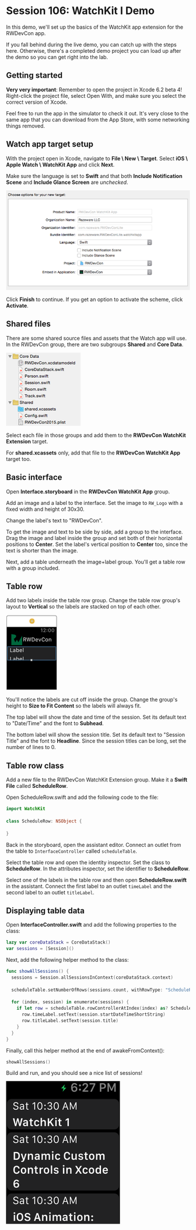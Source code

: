 # Session 106: WatchKit I Demo

In this demo, we'll set up the basics of the WatchKit app extension for the RWDevCon app.

If you fall behind during the live demo, you can catch up with the steps here. Otherwise, there's a completed demo project you can load up after the demo so you can get right into the lab.

## Getting started

**Very very important**: Remember to open the project in Xcode 6.2 beta 4! Right-click the project file, select Open With, and make sure you select the correct version of Xcode.

Feel free to run the app in the simulator to check it out. It's very close to the same app that you can download from the App Store, with some networking things removed.

## Watch app target setup

With the project open in Xcode, navigate to **File \ New \ Target**. Select **iOS \ Apple Watch \ WatchKit App** and click **Next**.

Make sure the language is set to **Swift** and that both **Include Notification Scene** and **Include Glance Screen** are *unchecked*.

![](assets/demo-target.png)

Click **Finish** to continue. If you get an option to activate the scheme, click **Activate**.

## Shared files

There are some shared source files and assets that the Watch app will use. In the RWDevCon group, there are two subgroups **Shared** and **Core Data**.

![Shared files](assets/demo-shared.png)

Select each file in those groups and add them to the **RWDevCon WatchKit Extension** target.

For **shared.xcassets** only, add that file to the **RWDevCon WatchKit App** target too.

## Basic interface

Open **Interface.storyboard** in the **RWDevCon WatchKit App** group.

Add an image and a label to the interface. Set the image to `RW_Logo` with a fixed width and height of 30x30.

Change the label's text to "RWDevCon".

To get the image and text to be side by side, add a group to the interface. Drag the image and label inside the group and set both of their horizontal positions to **Center**. Set the label's vertical position to **Center** too, since the text is shorter than the image.

Next, add a table underneath the image+label group. You'll get a table row with a group included.

## Table row

Add two labels inside the table row group. Change the table row group's layout to **Vertical** so the labels are stacked on top of each other.

![Stacked labels](assets/demo-labels.png)

You'll notice the labels are cut off inside the group. Change the group's height to **Size to Fit Content** so the labels will always fit.

The top label will show the date and time of the session. Set its default text to "Date/Time" and the font to **Subhead**.

The bottom label will show the session title. Set its default text to "Session Title" and the font to **Headline**. Since the session titles can be long, set the number of lines to 0.

## Table row class

Add a new file to the RWDevCon WatchKit Extension group. Make it a **Swift File** called **ScheduleRow**.

Open ScheduleRow.swift and add the following code to the file:

```swift
import WatchKit

class ScheduleRow: NSObject {

}
```

Back in the storyboard, open the assistant editor. Connect an outlet from the table to `InterfaceController` called `scheduleTable`.

Select the table row and open the identity inspector. Set the class to **ScheduleRow**. In the attributes inspector, set the identifier to **ScheduleRow**.

Select one of the labels in the table row and then open **ScheduleRow.swift** in the assistant. Connect the first label to an outlet `timeLabel` and the second label to an outlet `titleLabel`.

## Displaying table data

Open **InterfaceController.swift** and add the following properties to the class:

```swift
lazy var coreDataStack = CoreDataStack()
var sessions = [Session]()
```

Next, add the following helper method to the class:

```swift
func showAllSessions() {
  sessions = Session.allSessionsInContext(coreDataStack.context)

  scheduleTable.setNumberOfRows(sessions.count, withRowType: "ScheduleRow")

  for (index, session) in enumerate(sessions) {
    if let row = scheduleTable.rowControllerAtIndex(index) as? ScheduleRow {
      row.timeLabel.setText(session.startDateTimeShortString)
      row.titleLabel.setText(session.title)
    }
  }
}
```

Finally, call this helper method at the end of awakeFromContext():

```swift
showAllSessions()
```

Build and run, and you should see a nice list of sessions!

![Final build and run](assets/demo-final.png)
